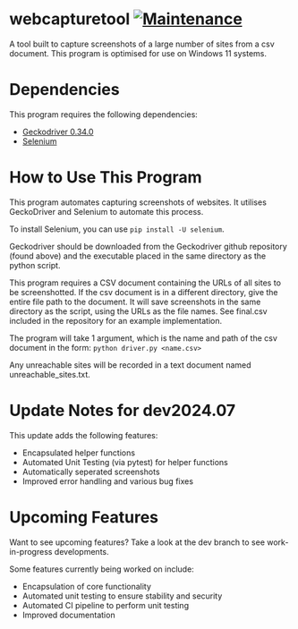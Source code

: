 # webcapturetool [![Maintenance](https://img.shields.io/badge/Maintained%3F-yes-green.svg)](https://github.com/wyattshanahan/webcapturetool/graphs/commit-activity)
A tool built to capture screenshots of a large number of sites from a csv document.
This program is optimised for use on Windows 11 systems.

# Dependencies
This program requires the following dependencies:
- [Geckodriver 0.34.0](https://github.com/mozilla/geckodriver/releases/tag/v0.34.0)
- [Selenium](https://github.com/SeleniumHQ/selenium)

# How to Use This Program
This program automates capturing screenshots of websites. It utilises GeckoDriver and Selenium to automate this process.

To install Selenium, you can use ``pip install -U selenium``.

Geckodriver should be downloaded from the Geckodriver github repository (found above) and the executable placed in the same directory as the python script.

This program requires a CSV document containing the URLs of all sites to be screenshotted. If the csv document is in a different directory, give the entire file path to the document.
It will save screenshots in the same directory as the script, using the URLs as the file names. See final.csv included in the repository for an example implementation.

The program will take 1 argument, which is the name and path of the csv document in the form:
``python driver.py <name.csv>``

Any unreachable sites will be recorded in a text document named unreachable_sites.txt.

# Update Notes for dev2024.07
This update adds the following features:
- Encapsulated helper functions
- Automated Unit Testing (via pytest) for helper functions
- Automatically seperated screenshots
- Improved error handling and various bug fixes

# Upcoming Features

Want to see upcoming features? Take a look at the dev branch to see work-in-progress developments. 

Some features currently being worked on include:
- Encapsulation of core functionality
- Automated unit testing to ensure stability and security
- Automated CI pipeline to perform unit testing
- Improved documentation
